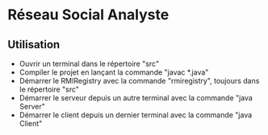 # Réseau Social Analyste

## Utilisation

- Ouvrir un terminal dans le répertoire "src"
- Compiler le projet en lançant la commande "javac *.java"
- Démarrer le RMIRegistry avec la commande "rmiregistry", toujours dans le répertoire "src"
- Démarrer le serveur depuis un autre terminal avec la commande "java Server"
- Démarrer le client depuis un dernier terminal avec la commande "java Client"
